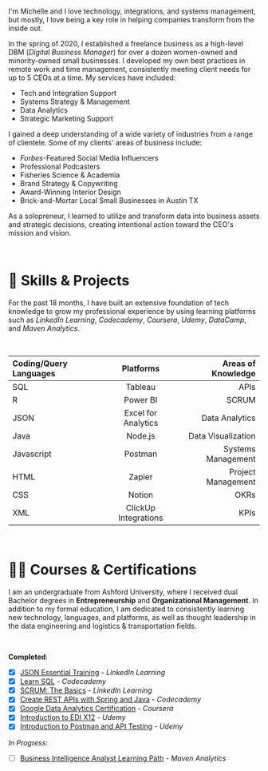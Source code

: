#

I'm Michelle and I love technology, integrations, and systems management, but mostly, I love being a key role in helping companies transform from the inside out.

In the spring of 2020, I established a freelance business as a high-level DBM (*Digital Business Manager*) for over a dozen women-owned and minority-owned small businesses. I developed my own best practices in remote work and time management, consistently meeting client needs for up to 5 CEOs at a time.
My services have included:

- Tech and Integration Support
- Systems Strategy & Management
- Data Analytics
- Strategic Marketing Support

I gained a deep understanding of a wide variety of industries from a range of clientele. Some of my clients' areas of business include:

- *Forbes*-Featured Social Media Influencers
- Professional Podcasters
- Fisheries Science & Academia
- Brand Strategy & Copywriting
- Award-Winning Interior Design
- Brick-and-Mortar Local Small Businesses in Austin TX

As a solopreneur, I learned to utilize and transform data into business assets and strategic decisions, creating intentional action toward the CEO's mission and vision. 

<br/>

# 🌱 Skills & Projects

For the past 18 months, I have built an extensive foundation of tech knowledge to grow my professional experience by using learning platforms such as *LinkedIn Learning*, *Codecademy*, *Coursera*, *Udemy*, *DataCamp*, and *Maven Analytics*.

<br/>

| Coding/Query Languages | Platforms | Areas of Knowledge |
| :---         |     :---:               |          ---: |
| SQL          | Tableau                 | APIs    |
| R            | Power BI                | SCRUM      |
| JSON         | Excel for Analytics     | Data Analytics    |
| Java         | Node.js                 | Data Visualization      |
| Javascript   | Postman                 | Systems Management    |
| HTML         | Zapier                  | Project Management      |
| CSS          | Notion                  | OKRs    |
| XML          | ClickUp Integrations    | KPIs      |

<br/>

# 👩‍🎓 Courses & Certifications

I am an undergraduate from Ashford University, where I received dual Bachelor degrees in **Entrepreneurship** and **Organizational Management**. In addition to my formal education, I am dedicated to consistently learning new technology, languages, and platforms, as well as thought leadership in the data engineering and logistics & transportation fields.

<br/>

**Completed**:
- [x] [JSON Essential Training](https://www.linkedin.com/learning/certificates/b34cc02fa9b810cccf0cd143891bba86c2ff5b9a7b4470c337ab74ed3554e022) - *LinkedIn Learning*
- [x] [Learn SQL](https://www.codecademy.com/profiles/mloza512/certificates/042a4e5884e3eb6ea1f2a12be6abb851) - *Codecademy*
- [x] [SCRUM: The Basics](https://www.linkedin.com/learning/certificates/a39414048e7ab2c0f072c3eff3d346454b5187abb3d297f2d0a2b682ffeb7e0a) - *LinkedIn Learning*
- [x] [Create REST APIs with Spring and Java](https://www.codecademy.com/profiles/mloza512/certificates/60f1edf0ac9368001c6025c4) - *Codecademy*
- [x] [Google Data Analytics Certification](https://www.credly.com/badges/363dc354-f007-4886-93f1-4993cbfa6479/linked_in_profile) - *Coursera*
- [x] [Introduction to EDI X12](https://www.udemy.com/certificate/UC-09f5198d-c75b-4fb2-9d86-2d19d3e066f3/) - *Udemy*
- [x] [Introduction to Postman and API Testing](https://www.udemy.com/certificate/UC-f6bb7b1c-5bee-4170-b3b6-e07a2fcc56f0/) - *Udemy*

*In Progress*:
- [ ] [Business Intelligence Analyst Learning Path](https://www.mavenanalytics.io/online-data-analysis-learning-paths) - *Maven Analytics*






